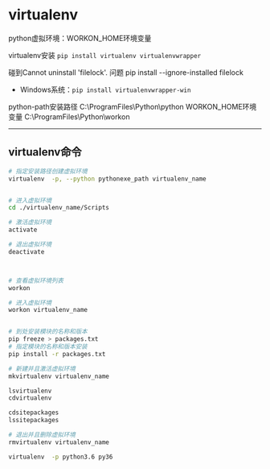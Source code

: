 # virtualenv

python虚拟环境：WORKON_HOME环境变量

virtualenv安装
`pip install virtualenv virtualenvwrapper`

碰到Cannot uninstall 'filelock'. 问题
pip install --ignore-installed filelock

- Windows系统：`pip install virtualenvwrapper-win`


python-path安装路径
C:\ProgramFiles\Python\python
WORKON_HOME环境变量
C:\ProgramFiles\Python\workon

---
## virtualenv命令

```sh
# 指定安装路径创建虚拟环境
virtualenv  -p, --python pythonexe_path virtualenv_name


# 进入虚拟环境
cd ./virtualenv_name/Scripts

# 激活虚拟环境
activate

# 退出虚拟环境
deactivate



# 查看虚拟环境列表
workon

# 进入虚拟环境
workon virtualenv_name


# 到处安装模块的名称和版本
pip freeze > packages.txt
# 指定模块的名称和版本安装
pip install -r packages.txt

# 新建并且激活虚拟环境
mkvirtualenv virtualenv_name

lsvirtualenv
cdvirtualenv

cdsitepackages
lssitepackages

# 退出并且删除虚拟环境
rmvirtualenv virtualenv_name

```


```sh
virtualenv  -p python3.6 py36


```








